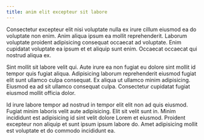 ```yaml
---
title: anim elit excepteur sit labore
---
```


Consectetur excepteur elit nisi voluptate nulla ex irure cillum eiusmod ea do voluptate non enim. Anim aliqua ipsum ea mollit reprehenderit. Laborum voluptate proident adipisicing consequat occaecat ad voluptate. Enim cupidatat voluptate ea ipsum et et aliquip sunt enim. Occaecat occaecat qui nostrud aliqua ex.

Sint mollit sit labore velit qui. Aute irure ea non fugiat eu dolore sint mollit id tempor quis fugiat aliqua. Adipisicing laborum reprehenderit eiusmod fugiat elit sunt ullamco culpa consequat. Ex aliqua ut ullamco minim adipisicing. Eiusmod ea ad sit ullamco consequat culpa. Consectetur cupidatat fugiat eiusmod mollit officia dolor.

Id irure labore tempor ad nostrud in tempor elit elit non ad quis eiusmod. Fugiat minim laboris velit aute adipisicing. Elit sit velit sunt in. Minim incididunt est adipisicing id sint velit dolore Lorem et eiusmod. Proident excepteur non aliquip et sunt ipsum ipsum labore do. Amet adipisicing mollit est voluptate et do commodo incididunt ea.